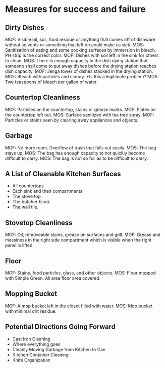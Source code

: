 # Measures for success and failure

## Dirty Dishes
MOF: Visible oil, soil, food residue or anything that comes off of dishware without solvents or something that left on could make us sick.
MOS: Sanitization of eating and some cooking surfaces by immersion in bleach. PH strip is the correct color.
MOF: Dishes with soil left in the sink for others to clean.
MOS: There is enough capacity in the dish dying station that someone shall come to put away dishes before the drying station reaches dish capacity.
MOF: Jenga tower of dishes stacked in the drying station.
MOF: Bleach with particles and cloudy. *Is this a legitimate problem?
MOS: Two teaspoons of bleach per gallon of water.

## Countertop Cleanliness
MOF: Particles on the countertop, stains or grease marks.
MOF: Plates on the countertop left out.
MOS: Surface sanitized with tea tree spray.
MOF: Particles or stains seen by clearing away appliances and objects.

## Garbage
MOF: No more room. Overflow of trash that falls out easily.
MOS: The bag stays up.
MOS: The bag has enough capacity to not quickly become difficult to carry.
MOS: The bag is not so full as to be difficult to carry.

## A List of Cleanable Kitchen Surfaces
* All countertops
* Each sink and their compartments
* The stove top
* The butcher block
* The wall tile.

## Stovetop Cleanliness
MOF: Oil, removeable stains, grease on surfaces and grill.
MOF: Grease and messiness  in the right side compartment which is visible when the right panel is lifted.

## Floor
MOF: Stains, food particles, glass, and other objects.
MOS: Floor mopped with Simple Green. All area floor area covered.

## Mopping Bucket
MOF: A mop bucket left in the closet filled with water.
MOS: Mop bucket with minimal dirt residue.

## Potential Directions Going Forward
* Cast Iron Cleaning
* Where everything goes
* Cleanly Moving Garbage from Kitchen to Can
* Kitchen Container Cleaning
* Knife Organization
